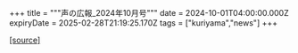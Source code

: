 +++
title = """声の広報_2024年10月号"""
date = 2024-10-01T04:00:00.000Z
expiryDate = 2025-02-28T21:19:25.170Z
tags = ["kuriyama","news"]
+++


[[source]](https://www.town.kuriyama.hokkaido.jp/site/koho/29106.html)
